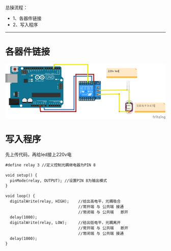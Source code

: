 总操流程：
- 1、各器件链接
- 2、写入程序

***

# 各器件链接
![](image/24-1.png)

# 写入程序
先上传代码，再给led接上220v电
```
#define relay 3 //定义控制光耦继电器为PIN 8  
  
void setup() {  
  pinMode(relay, OUTPUT); //设置PIN 8为输出模式  
}  
  
void loop() {  
  digitalWrite(relay, HIGH);    //给出高电平，光耦吸合  
                                //常开端 与 公共端 接通  
                                //常闭端 与 公共端   断开     
  delay(1000);  
  digitalWrite(relay, LOW);     //给出低电平，光耦离开  
                                //常开端 与 公共端   断开  
                                //常闭端 与 公共端 接通  
  delay(1000);  
}  
```